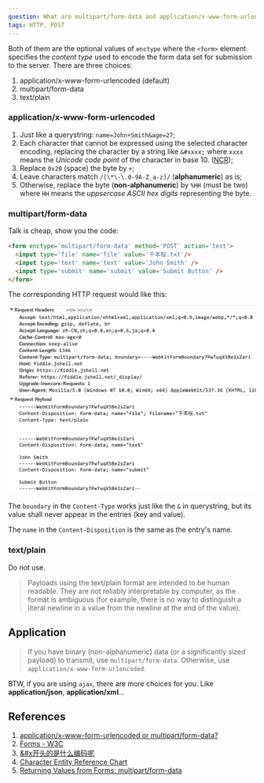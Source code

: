 ```yaml
---
question: What are multipart/form-data and application/x-www-form-urlencoded?
tags: HTTP, POST
---
```


Both of them are the optional values of `enctype` where the `<form>` element specifies the *content type* used to encode the form data set for submission to the server. There are three choices:

1. application/x-www-form-urlencoded (default)
2. multipart/form-data
3. text/plain

### application/x-www-form-urlencoded

1. Just like a querystring: `name=John+Smith&age=27`;
2. Each character that cannot be expressed using the selected character encoding, replacing the character by a string like `&#xxxx;` where `xxxx` means the *Unicode code point* of the character in base 10. ([NCR](https://en.wikipedia.org/wiki/Numeric_character_reference));
3. Replace `0x20` (space) the byte by `+`;
4. Leave characters match `/[\*\-\.0-9A-Z_a-z]/` (**alphanumeric**) as is;
5. Otherwise, replace the byte (**non-alphanumeric**) by `%HH` (must be two) where `HH` means the *uppsercase ASCII hex digits* representing the byte.

### multipart/form-data

Talk is cheap, show you the code:

```html
<form enctype='multipart/form-data' method='POST' action='test'>
  <input type='file' name='file' value='千本桜.txt'/>
  <input type='text' name='text' value='John Smith' />
  <input type='submit' name='submit' value='Submit Button' />
</form>
```

The corresponding HTTP request would like this:

![multipart/form-data](images/multipart-form-data.png)

The `boundary` in the `Content-Type` works just like the `&` in querystring, but its value shall never appear in the entries (key and value).

The `name` in the `Content-Disposition` is the same as the entry's name.

### text/plain

Do not use.

> Payloads using the text/plain format are intended to be human readable. They are not reliably interpretable by computer, as the format is ambiguous (for example, there is no way to distinguish a literal newline in a value from the newline at the end of the value).

## Application

> If you have binary (non-alphanumeric) data (or a significantly sized payload) to transmit, use `multipart/form-data`. Otherwise, use `application/x-www-form-urlencoded`.

BTW, if you are using `ajax`, there are more choices for you. Like **application/json**, **application/xml**...

## References

1. [application/x-www-form-urlencoded or multipart/form-data?](https://stackoverflow.com/questions/4007969/application-x-www-form-urlencoded-or-multipart-form-data)
2. [Forms - W3C](https://www.w3.org/TR/html5/forms.html#url-encoded-form-data)
3. [&#x开头的是什么编码呢](https://www.zhihu.com/question/21390312/answer/18091465)
4. [Character Entity Reference Chart](https://dev.w3.org/html5/html-author/charref)
5. [Returning Values from Forms: multipart/form-data](https://www.ietf.org/rfc/rfc2388.txt)
